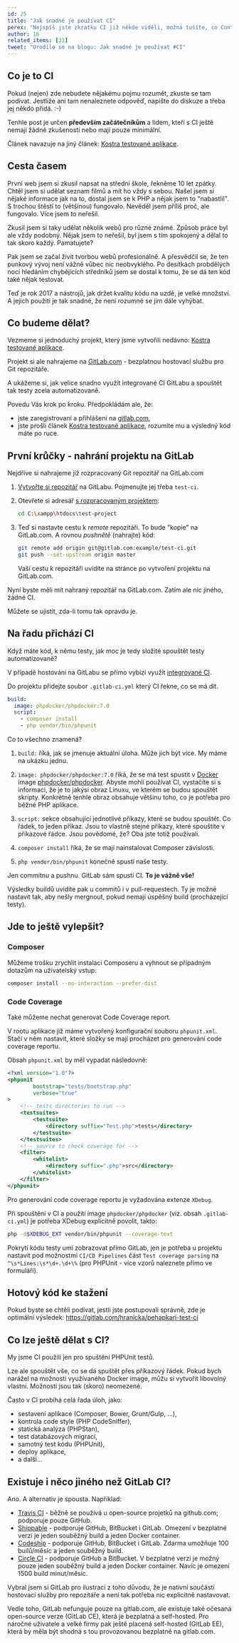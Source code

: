 ```yaml
---
id: 25
title: "Jak snadné je používat CI"
perex: "Nejspíš jste zkratku CI již někde viděli, možná tušíte, co Continuous Integration znamená. Chcete vědět, jak snadno CI používat na vašich projektech? Pak čtěte dále."
author: 16
related_items: [31]
tweet: "Urodilo se na blogu: Jak snadné je používat #CI"
---
```


## Co je to CI

Pokud (nejen) zde nebudete nějakému pojmu rozumět, zkuste se tam podívat. Jestliže ani tam nenaleznete odpověď, napište do diskuze a třeba jej někdo přidá. :-)

Tenhle post je určen **především začátečníkům** a lidem, kteří s CI ještě nemají žádné zkušenosti nebo mají pouze minimální.

Článek navazuje na jiný článek: [Kostra testované aplikace](https://pehapkari.cz/blog/2017/02/27/kostra-testovane-aplikace/).

## Cesta časem

První web jsem si zkusil napsat na střední škole, řekněme 10 let zpátky. Chtěl jsem si udělat seznam filmů a mít ho vždy s sebou. Našel jsem si nějaké informace jak na to, dostal jsem se k PHP a nějak jsem to "nabastlil". S trochou štěstí to (většinou) fungovalo. Nevěděl jsem příliš proč, ale fungovalo. Více jsem to neřešil.

Zkusil jsem si taky udělat několik webů pro různé známé. Způsob práce byl ale vždy podobný. Nějak jsem to neřešil, byl jsem s tím spokojený a dělal to tak skoro každý. Pamatujete?

Pak jsem se začal živit tvorbou webů profesionálně. A přesvědčil se, že ten punkový vývoj není vážně vůbec nic neobvyklého. Po desítkách probdělých nocí hledáním chybějících středníků jsem se dostal k tomu, že se dá ten kód také nějak testovat.

Teď je rok 2017 a nástrojů, jak držet kvalitu kódu na uzdě, je velké množství. A jejich použití je tak snadné, že není rozumné se jim dále vyhýbat.

## Co budeme dělat?

Vezmeme si jednoduchý projekt, který jsme vytvořili nedávno: [Kostra testované aplikace](https://pehapkari.cz/blog/2017/02/27/kostra-testovane-aplikace/).

Projekt si ale nahrajeme na [GitLab.com](https://gitlab.com/) - bezplatnou hostovací službu pro Git repozitáře.

A ukážeme si, jak velice snadno využít integrované CI GitLabu a spouštět tak testy zcela automatizovaně.

Povedu Vás krok po kroku. Předpokládám ale, že:

* jste zaregistrovaní a přihlášeni na [gitlab.com](https://gitlab.com/),
* jste prošli článek [Kostra testované aplikace](https://pehapkari.cz/blog/2017/02/27/kostra-testovane-aplikace/), rozumíte mu a výsledný kód máte po ruce.

## První krůčky - nahrání projektu na GitLab

Nejdříve si nahrajeme již rozpracovaný Git repozitář na GitLab.com

1. [Vytvořte si repozitář](https://gitlab.com/projects/new) na GitLabu. Pojmenujte jej třeba `test-ci`.

2. Otevřete si adresář [s rozpracovaným projektem](https://pehapkari.cz/blog/2017/02/27/kostra-testovane-aplikace/):

    ```bash
    cd C:\xampp\htdocs\test-project
    ```

3. Teď si nastavte cestu k *remote* repozitáři. To bude "kopie" na GitLab.com. A rovnou *pushnětě* (nahrajte) kód:

    ```bash
    git remote add origin git@gitlab.com:example/test-ci.git
    git push --set-upstream origin master

    ```

    Vaší cestu k repozitáři uvidíte na stránce po vytvoření projektu na GitLab.com.

Nyní byste měli mít nahraný repozitář na GitLab.com. Zatím ale nic jiného, žádné CI.

Můžete se ujistit, zda-li tomu tak opravdu je.

## Na řadu přichází CI

Když máte kód, k němu testy, jak moc je tedy složité spouštět testy automatizovaně?

V případě hostování na GitLabu se přímo vybízí využít [integrované CI](https://about.gitlab.com/gitlab-ci/).

Do projektu přidejte soubor `.gitlab-ci.yml` který CI řekne, co se má dít.

```yaml
build:
  image: phpdocker/phpdocker:7.0
  script:
    - composer install
    - php vendor/bin/phpunit

```

Co to všechno znamená?

1. `build:` říká, jak se jmenuje aktuální úloha. Může jich být více. My máme na ukázku jednu.

2. `image: phpdocker/phpdocker:7.0` říká, že se má test spustit v [Docker](https://www.docker.com/what-docker) image [phpdocker/phpdocker](https://hub.docker.com/r/phpdocker/phpdocker/). Abyste mohli používat CI, vystačíte si s informací, že je to jakýsi obraz Linuxu, ve kterém se budou spouštět skripty. Konkrétně tenhle obraz obsahuje většinu toho, co je potřeba pro běžné PHP aplikace.

3. `script:` sekce obsahující jednotlivé příkazy, které se budou spouštět. Co řádek, to jeden příkaz. Jsou to vlastně stejné příkazy, které spouštíte v příkazové řádce. Jsou povědomé, že? Oba jste totiž používali.

4. `composer install` říká, že se mají nainstalovat Composer závislosti.

5. `php vendor/bin/phpunit` konečně spustí naše testy.

Jen commitnu a pushnu. GitLab sám spustí CI. **To je vážně vše!**

Výsledky buildů uvidíte pak u commitů i v pull-requestech. Ty je možné nastavit tak, aby nešly mergnout, pokud nemají úspěšný build (procházející testy).

## Jde to ještě vylepšit?

### Composer

Můžeme trošku zrychlit instalaci Composeru a vyhnout se případným dotazům na uživatelský vstup:

```bash
composer install --no-interaction --prefer-dist
```

### Code Coverage

Také můžeme nechat generovat Code Coverage report.

V rootu aplikace již máme vytvořený konfigurační souboru `phpunit.xml`. Stačí v něm nastavit, které složky se mají procházet pro generování code coverage reportu.

Obsah `phpunit.xml` by měl vypadat následovně:

```xml
<?xml version="1.0"?>
<phpunit
        bootstrap="tests/bootstrap.php"
        verbose="true"
>
    <!-- tests directories to run -->
    <testsuites>
        <testsuite>
            <directory suffix="Test.php">tests</directory>
        </testsuite>
    </testsuites>
    <!-- source to check coverage for -->
    <filter>
        <whitelist>
            <directory suffix=".php">src</directory>
        </whitelist>
    </filter>
</phpunit>

```

Pro generování code coverage reportu je vyžadována extenze `XDebug`.

Při spouštění v CI a použití image `phpdocker/phpdocker` (viz. obsah `.gitlab-ci.yml`) je potřeba XDebug explicitně povolit, takto:

```bash
php -d$XDEBUG_EXT vendor/bin/phpunit --coverage-text
```

Pokrytí kódu testy umí zobrazovat přímo GitLab, jen je potřeba u projektu nastavit pod možnostmi `CI/CD Pipelines` část `Test coverage parsing` na `^\s*Lines:\s*\d+.\d+\%` (pro PHPUnit - více vzorů naleznete přímo ve formuláři).

## Hotový kód ke stažení

Pokud byste se chtěli podívat, jestli jste postupovali správně, zde je optimální výsledek:
https://gitlab.com/hranicka/pehapkari-test-ci

## Co lze ještě dělat s CI?

My jsme CI použili jen pro spuštění PHPUnit testů.

Lze ale spouštět vše, co se dá spuštět přes příkazový řádek. Pokud bych narážel na možnosti využívaného Docker image, můžu si vytvořit libovolný vlastní. Možnosti jsou tak (skoro) neomezené.

Často v CI probíhá celá řada úloh, jako:

* sestavení aplikace (Composer, Bower, Grunt/Gulp, ...),
* kontrola code style (PHP CodeSniffer),
* statická analýza (PHPStan),
* test databázových migrací,
* samotný test kódu (PHPUnit),
* deploy aplikace,
* a další...

## Existuje i něco jiného než GitLab CI?

Ano. A alternativ je spousta. Například:

* [Travis CI](https://travis-ci.org/) - běžně se používá u open-source projetků na github.com; podporuje pouze GitHub.
* [Shippable](https://app.shippable.com/) - podporuje GitHub, BitBucket i GitLab. Omezení v bezplatné verzi je jeden souběžný build a jeden Docker container.
* [Codeship](http://codeship.com/) - podporuje GitHub, BitBucket i GitLab. Zdarma umožňuje 100 builů/měsíc a jeden souběžný build.
* [Circle CI](http://circleci.com/) - podporuje GitHub a BitBucket. V bezplatné verzi je možný pouze jeden souběžný build a jeden Docker container. Navíc je omezení 1500 build minut/měsíc.

Vybral jsem si GitLab pro ilustraci z toho důvodu, že je nativní součástí hostovací služby pro repozitáře a není tak potřeba nic explicitně nastavovat.

Vedle toho, GitLab nefunguje pouze na gitlab.com, ale existuje také očesaná open-source verze (GitLab CE), která je bezplatná a self-hosted. Pro náročné uživatele a velké firmy pak ještě placená self-hosted (GitLab EE), která by měla být shodná s tou provozovanou bezplatně na gitlab.com.
